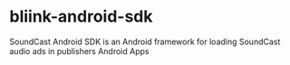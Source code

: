 # bliink-android-sdk
SoundCast Android SDK is an Android framework for loading SoundCast audio ads in publishers Android Apps
